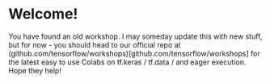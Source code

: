 # Welcome! 

You have found an old workshop. I may someday update this with new stuff, but for now - you should head to our official repo at (github.com/tensorflow/workshops)[github.com/tensorflow/workshops] for the latest easy to use Colabs on tf.keras / tf.data / and eager execution. Hope they help!

